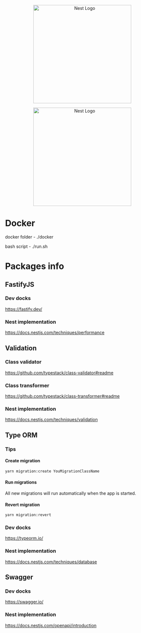 <p align="center">
  <a href="http://nestjs.com/" target="blank">
    <img src="https://nestjs.com/img/logo_text.svg" width="320" alt="Nest Logo" />
  </a>
</p>
<p align="center">
  <a href="https://www.docker.com/" target="blank">
    <img src="https://www.docker.com/wp-content/uploads/2022/03/horizontal-logo-monochromatic-white.png" width="320" alt="Nest Logo" />
  </a>
</p>

# Docker

docker folder - ./docker

bash script - ./run.sh

# Packages info

## FastifyJS

### Dev docks

<https://fastify.dev/>

### Nest implementation

<https://docs.nestjs.com/techniques/performance>

## Validation

### Class validator

<https://github.com/typestack/class-validator#readme>

### Class transformer

<https://github.com/typestack/class-transformer#readme>

### Nest implementation

<https://docs.nestjs.com/techniques/validation>

## Type ORM

### Tips

#### Create migration

```bash
yarn migration:create YouMigrationClassName
```

#### Run migrations

All new migrations will run automatically when the app is started.

#### Revert migration

```bash
yarn migration:revert
```

### Dev docks

<https://typeorm.io/>

### Nest implementation

<https://docs.nestjs.com/techniques/database>

## Swagger

### Dev docks

<https://swagger.io/>

### Nest implementation

<https://docs.nestjs.com/openapi/introduction>
